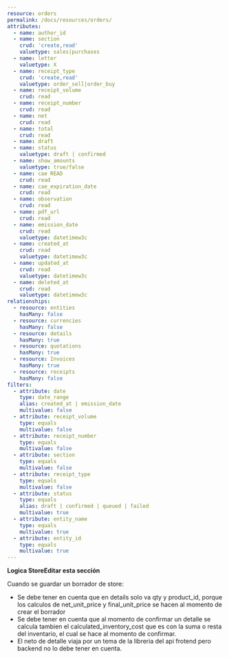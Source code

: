 ```yaml
---
resource: orders
permalink: /docs/resources/orders/
attributes:
  - name: author_id
  - name: section
    crud: 'create,read'
    valuetype: sales|purchases
  - name: letter
    valuetype: X
  - name: receipt_type
    crud: 'create,read'
    valuetype: order_sell|order_buy
  - name: receipt_volume
    crud: read
  - name: receipt_number
    crud: read
  - name: net
    crud: read
  - name: total
    crud: read
  - name: draft
  - name: status
    valuetype: draft | confirmed
  - name: show_amounts
    valuetype: true/false
  - name: cae READ
    crud: read
  - name: cae_expiration_date
    crud: read
  - name: observation
    crud: read
  - name: pdf_url
    crud: read
  - name: emission_date
    crud: read
    valuetype: datetimew3c
  - name: created_at
    crud: read
    valuetype: datetimew3c
  - name: updated_at
    crud: read
    valuetype: datetimew3c
  - name: deleted_at
    crud: read
    valuetype: datetimew3c
relationships:
  - resource: entities
    hasMany: false
  - resource: currencies
    hasMany: false
  - resource: details
    hasMany: true
  - resource: quotations
    hasMany: true
  - resource: Invoices
    hasMany: true
  - resource: receipts
    hasMany: false
filters:
  - attribute: date
    type: date_range
    alias: created_at | emission_date
    multivalue: false
  - attribute: receipt_volume
    type: equals
    multivalue: false
  - attribute: receipt_number
    type: equals
    multivalue: false
  - attribute: section
    type: equals
    multivalue: false
  - attribute: receipt_type
    type: equals
    multivalue: false
  - attribute: status
    type: equals
    alias: draft | confirmed | queued | failed
    multivalue: true
  - attribute: entity_name
    type: equals
    multivalue: true
  - attribute: entity_id
    type: equals
    multivalue: true
---
```


**Logica StoreEditar esta sección**

Cuando se guardar un borrador de store:

- Se debe tener en cuenta que en details solo va qty y product_id, porque los calculos de net_unit_price y final_unit_price se hacen al momento de crear el borrador
- Se debe tener en cuenta que al momento de confirmar un detalle se calcula tambien el calculated_inventory_cost que es con la suma o resta del inventario, el cual se hace al momento de confirmar.
- El neto de detalle viaja por un tema de la libreria del api frotend pero backend no lo debe tener en cuenta.

